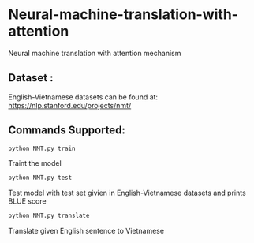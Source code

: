 # Neural-machine-translation-with-attention
Neural machine translation with attention mechanism 


## Dataset :

English-Vietnamese datasets can be found at: https://nlp.stanford.edu/projects/nmt/  

## Commands Supported:

```bash
python NMT.py train
```

Traint the model

```bash
python NMT.py test
```

Test model with test set givien in English-Vietnamese datasets and prints BLUE score

```bash
python NMT.py translate
```

Translate given English sentence to Vietnamese




